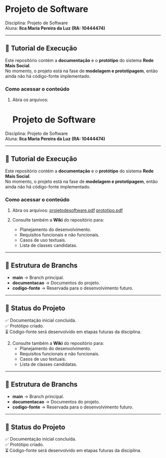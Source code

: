 # Projeto de Software
Disciplina: Projeto de Software  
Aluna: **Ilca Maria Pereira da Luz (RA: 10444474)**  

---

## 📖 Tutorial de Execução

Este repositório contém a **documentação** e o **protótipo** do sistema **Rede Mais Social**.  
No momento, o projeto está na fase de **modelagem e prototipagem**, então ainda não há código-fonte implementado.

### Como acessar o conteúdo
1. Abra os arquivos:  
   # Projeto de Software
Disciplina: Projeto de Software  
Aluna: **Ilca Maria Pereira da Luz (RA: 10444474)**  

---

## 📖 Tutorial de Execução

Este repositório contém a **documentação** e o **protótipo** do sistema **Rede Mais Social**.  
No momento, o projeto está na fase de **modelagem e prototipagem**, então ainda não há código-fonte implementado.

### Como acessar o conteúdo
1. Abra os arquivos:
    [projetodesoftware.pdf](https://github.com/user-attachments/files/22352790/projetodesoftware.pdf)
[prototipo.pdf](https://github.com/user-attachments/files/22352793/prototipo.pdf)


3. Consulte também a **Wiki** do repositório para:  
   - Planejamento do desenvolvimento.  
   - Requisitos funcionais e não funcionais.  
   - Casos de uso textuais.  
   - Lista de classes candidatas.  

---

## 🌿 Estrutura de Branchs
- **main** → Branch principal.  
- **documentacao** → Documentos do projeto.  
- **codigo-fonte** → Reservada para o desenvolvimento futuro.  

---

## 📌 Status do Projeto
✅ Documentação inicial concluída.  
✅ Protótipo criado.  
⏳ Código-fonte será desenvolvido em etapas futuras da disciplina.  


2. Consulte também a **Wiki** do repositório para:  
   - Planejamento do desenvolvimento.  
   - Requisitos funcionais e não funcionais.  
   - Casos de uso textuais.  
   - Lista de classes candidatas.  

---

## 🌿 Estrutura de Branchs
- **main** → Branch principal.  
- **documentacao** → Documentos do projeto.  
- **codigo-fonte** → Reservada para o desenvolvimento futuro.  

---

## 📌 Status do Projeto
✅ Documentação inicial concluída.  
✅ Protótipo criado.  
⏳ Código-fonte será desenvolvido em etapas futuras da disciplina.  

